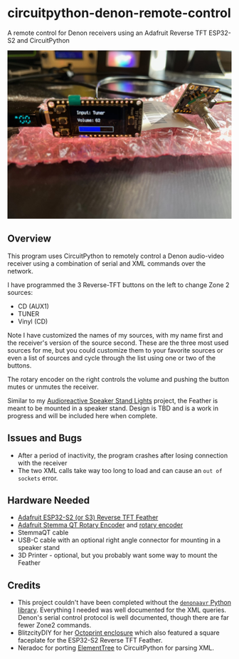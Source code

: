 # circuitpython-denon-remote-control
A remote control for Denon receivers using an Adafruit Reverse TFT ESP32-S2 and CircuitPython

![Adafruit ESP32-S2 Reverse TFT](pics/reverse-tft.jpeg)

## Overview

This program uses CircuitPython to remotely control a Denon audio-video receiver using a combination of serial and XML commands over the network.

I have programmed the 3 Reverse-TFT buttons on the left to change Zone 2 sources:
* CD (AUX1)
* TUNER
* Vinyl (CD)

Note I have customized the names of my sources, with my name first and the receiver's version of the source second.  These are the three most used sources for me, but you could customize them to your favorite sources or even a list of sources and cycle through the list using one or two of the buttons.

The rotary encoder on the right controls the volume and pushing the button mutes or unmutes the receiver.

Similar to my [Audioreactive Speaker Stand Lights](https://github.com/prcutler/speakerstand-lights) project, the Feather is meant to be mounted in a speaker stand.  Design is TBD and is a work in progress and will be included here when complete.

## Issues and Bugs
* After a period of inactivity, the program crashes after losing connection with the receiver
* The two XML calls take way too long to load and can cause an `out of sockets` error.

## Hardware Needed
* [Adafruit ESP32-S2 (or S3) Reverse TFT Feather](https://www.adafruit.com/product/5345)
* [Adafruit Stemma QT Rotary Encoder](https://www.adafruit.com/product/4991) and [rotary encoder](https://www.adafruit.com/product/377)
* StemmaQT cable
* USB-C cable with an optional right angle connector for mounting in a speaker stand
* 3D Printer - optional, but you probably want some way to mount the Feather

## Credits

* This project couldn't have been completed without the [`denonaavr` Python library](https://github.com/ol-iver/denonavr).  Everything I needed was well documented for the XML queries. Denon's serial control protocol is well documented, though there are far fewer Zone2 commands.
* BlitzcityDIY for her [Octoprint enclosure](https://www.printables.com/model/392357-circuitpython-octoprint-controller-and-monitor-cas) which also featured a square faceplate for the ESP32-S2 Reverse TFT Feather.
* Neradoc for porting [ElementTree](https://github.com/Neradoc/Circuitpython-ElementTree) to CircuitPython for parsing XML.
